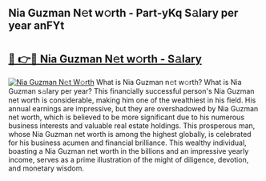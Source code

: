 ## Nia Guzman N𝚎t w𝚘rth - Part-yKq S𝚊lary per year anFYt

# <h2><a href="http://gc0fwuk.nevu.top/?p=Nia+Guzman">🔗 👉🔴 Nia Guzman N𝚎t w𝚘rth - S𝚊lary</a></h2>

[![Nia Guzman N𝚎t W𝚘rth](https://i.imgur.com/Oavwk0R.jpeg)](http://gc0fwuk.nevu.top/?p=Nia+Guzman)
What is Nia Guzman n𝚎t w𝚘rth? What is Nia Guzman s𝚊lary per year?
This financially successful person's Nia Guzman net worth is considerable, making him one of the wealthiest in his field. His annual earnings are impressive, but they are overshadowed by Nia Guzman net worth, which is believed to be more significant due to his numerous business interests and valuable real estate holdings. This prosperous man, whose Nia Guzman net worth is among the highest globally, is celebrated for his business acumen and financial brilliance. This wealthy individual, boasting a Nia Guzman net worth in the billions and an impressive yearly income, serves as a prime illustration of the might of diligence, devotion, and monetary wisdom.
